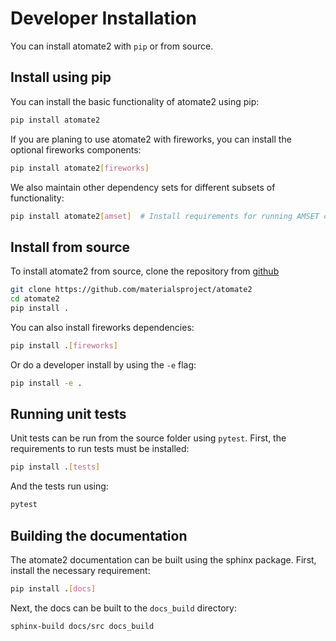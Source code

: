 # Developer Installation

You can install atomate2 with `pip` or from source.

## Install using pip

You can install the basic functionality of atomate2 using pip:

```bash
pip install atomate2
```

If you are planing to use atomate2 with fireworks, you can install the optional
fireworks components:

```bash
pip install atomate2[fireworks]
```

We also maintain other dependency sets for different subsets of functionality:

```bash
pip install atomate2[amset]  # Install requirements for running AMSET calculations
```

## Install from source

To install atomate2 from source, clone the repository from [github](https://github.com/materialsproject/atomate2)

```bash
git clone https://github.com/materialsproject/atomate2
cd atomate2
pip install .
```

You can also install fireworks dependencies:

```bash
pip install .[fireworks]
```

Or do a developer install by using the ``-e`` flag:

```bash
pip install -e .
```

## Running unit tests

Unit tests can be run from the source folder using `pytest`. First, the requirements
to run tests must be installed:

```bash
pip install .[tests]
```

And the tests run using:

```bash
pytest
```

## Building the documentation

The atomate2 documentation can be built using the sphinx package. First, install the
necessary requirement:

```bash
pip install .[docs]
```

Next, the docs can be built to the `docs_build` directory:

```bash
sphinx-build docs/src docs_build
```
